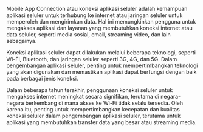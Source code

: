 Mobile App Connection atau koneksi aplikasi seluler adalah kemampuan aplikasi seluler untuk terhubung ke internet atau jaringan seluler untuk memperoleh dan mengirimkan data. Hal ini memungkinkan pengguna untuk mengakses aplikasi dan layanan yang membutuhkan koneksi internet atau data seluler, seperti media sosial, email, streaming video, dan lain sebagainya.

Koneksi aplikasi seluler dapat dilakukan melalui beberapa teknologi, seperti Wi-Fi, Bluetooth, dan jaringan seluler seperti 3G, 4G, dan 5G. Dalam pengembangan aplikasi seluler, penting untuk mempertimbangkan teknologi yang akan digunakan dan memastikan aplikasi dapat berfungsi dengan baik pada berbagai jenis koneksi.

Dalam beberapa tahun terakhir, penggunaan koneksi seluler untuk mengakses internet meningkat secara signifikan, terutama di negara-negara berkembang di mana akses ke Wi-Fi tidak selalu tersedia. Oleh karena itu, penting untuk mempertimbangkan kecepatan dan kualitas koneksi seluler dalam pengembangan aplikasi seluler, terutama untuk aplikasi yang membutuhkan transfer data yang besar atau streaming media.